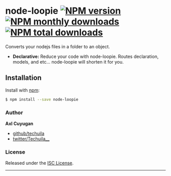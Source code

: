 # node-loopie [![NPM version](https://img.shields.io/npm/v/node-loopie.svg?style=flat)](https://www.npmjs.com/package/node-loopie) [![NPM monthly downloads](https://img.shields.io/npm/dm/node-loopie.svg?style=flat)](https://www.npmjs.com/package/node-loopiel) [![NPM total downloads](https://img.shields.io/npm/dt/node-loopie.svg?style=flat)](https://www.npmjs.com/package/node-loopie)

Converts your nodejs files in a folder to an object.

- **Declarative:** Reduce your code with node-loopie. Routes declaration, models, and etc... node-loopie will shorten it for you.

## Installation

Install with [npm](https://www.npmjs.com/):

```sh
$ npm install --save node-loopie
```

### Author

**Axl Cuyugan**

- [github/techuila](https://github.com/jonschlinkert)
- [twitter/Techuila\_\_](https://twitter.com/Techuila__)

### License

Released under the [ISC License](LICENSE).

---
